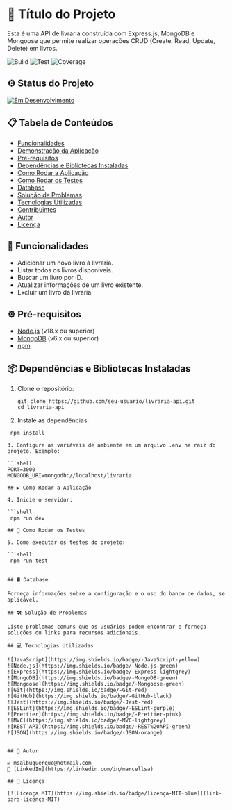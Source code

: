 # 🚀 Título do Projeto

Esta é uma API de livraria construída com Express.js, MongoDB e Mongoose que permite realizar operações CRUD (Create, Read, Update, Delete) em livros.

![Build](https://img.shields.io/badge/build-in%20progress-blue)
![Test](https://img.shields.io/badge/tests-in%20progress-blue)
![Coverage](https://img.shields.io/badge/coverage-30%25-red)


## ⚙️ Status do Projeto

[![Em Desenvolvimento](https://img.shields.io/badge/status-em%20desenvolvimento-orange)](link-para-status)


## 📋 Tabela de Conteúdos

- [Funcionalidades](#funcionalidades)
- [Demonstração da Aplicação](#demonstração-da-aplicação)
- [Pré-requisitos](#pré-requisitos)
- [Dependências e Bibliotecas Instaladas](#dependências-e-bibliotecas-instaladas)
- [Como Rodar a Aplicação](#como-rodar-a-aplicação)
- [Como Rodar os Testes](#como-rodar-os-testes)
- [Database](#database)
- [Solução de Problemas](#solução-de-problemas)
- [Tecnologias Utilizadas](#tecnologias-utilizadas)
- [Contribuintes](#contribuintes)
- [Autor](#autor)
- [Licença](#licença)

## 🚀 Funcionalidades

- Adicionar um novo livro à livraria.
- Listar todos os livros disponíveis.
- Buscar um livro por ID.
- Atualizar informações de um livro existente.
- Excluir um livro da livraria.

## ⚙️ Pré-requisitos

- [Node.js](https://nodejs.org/) (v18.x ou superior)
- [MongoDB](https://www.mongodb.com/) (v6.x ou superior)
- [npm](https://www.npmjs.com/) 


## 📦 Dependências e Bibliotecas Instaladas

1. Clone o repositório:

   ```shell
   git clone https://github.com/seu-usuario/livraria-api.git
   cd livraria-api

2. Instale as dependências:

  ```shell
   npm install

3. Configure as variáveis de ambiente em um arquivo .env na raiz do projeto. Exemplo:

  ```shell
  PORT=3000
  MONGODB_URI=mongodb://localhost/livraria

## ▶️ Como Rodar a Aplicação

4. Inicie o servidor:

  ```shell
   npm run dev

## 🧪 Como Rodar os Testes

5. Como executar os testes do projeto:

  ```shell
   npm run test
  

## 🛢️ Database

Forneça informações sobre a configuração e o uso do banco de dados, se aplicável.

## 🛠️ Solução de Problemas

Liste problemas comuns que os usuários podem encontrar e forneça soluções ou links para recursos adicionais.

## 💻 Tecnologias Utilizadas

![JavaScript](https://img.shields.io/badge/-JavaScript-yellow)
![Node.js](https://img.shields.io/badge/-Node.js-green)
![Express](https://img.shields.io/badge/-Express-lightgrey)
![MongoDB](https://img.shields.io/badge/-MongoDB-green)
![Mongoose](https://img.shields.io/badge/-Mongoose-green)
![Git](https://img.shields.io/badge/-Git-red)
![GitHub](https://img.shields.io/badge/-GitHub-black)
![Jest](https://img.shields.io/badge/-Jest-red)
![ESLint](https://img.shields.io/badge/-ESLint-purple)
![Prettier](https://img.shields.io/badge/-Prettier-pink)
![MVC](https://img.shields.io/badge/-MVC-lightgrey)
![REST API](https://img.shields.io/badge/-REST%20API-green)
![JSON](https://img.shields.io/badge/-JSON-orange)


## 📝 Autor

✉️ msalbuquerque@hotmail.com
💼 [LinkedIn](https://linkedin.com/in/marcellsa)

## 📄 Licença

[![Licença MIT](https://img.shields.io/badge/licença-MIT-blue)](link-para-licença-MIT)
